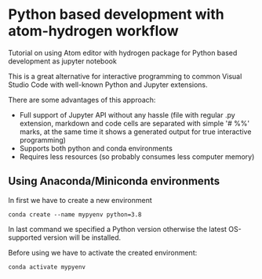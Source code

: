 # Python based development with atom-hydrogen workflow
Tutorial on using Atom editor with hydrogen package for Python based development as jupyter notebook

This is a great alternative for interactive programming to common Visual Studio Code with well-known Python and Jupyter extensions.

There are some advantages of this approach:

- Full support of Jupyter API without any hassle (file with regular .py extension, markdown and code cells are separated with simple '# %%' marks, at the same time it shows a generated output for true interactive programming)
- Supports both python and conda environments
- Requires less resources (so probably consumes less computer memory)

## Using Anaconda/Miniconda environments

In first we have to create a new environment

```
conda create --name mypyenv python=3.8
```
In last command we specified a Python version otherwise the latest OS-supported version will be installed.

Before using we have to activate the created environment:

```
conda activate mypyenv
```

